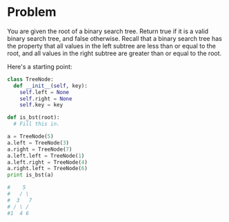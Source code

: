# Problem

You are given the root of a binary search tree. Return true if it is a valid binary search tree, and false otherwise. Recall that a binary search tree has the property that all values in the left subtree are less than or equal to the root, and all values in the right subtree are greater than or equal to the root.

Here's a starting point:

```python
class TreeNode:
  def __init__(self, key):
    self.left = None
    self.right = None
    self.key = key

def is_bst(root):
  # Fill this in.

a = TreeNode(5)
a.left = TreeNode(3)
a.right = TreeNode(7)
a.left.left = TreeNode(1)
a.left.right = TreeNode(4)
a.right.left = TreeNode(6)
print is_bst(a)

#    5
#   / \
#  3   7
# / \ /
#1  4 6
```